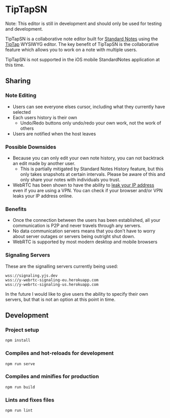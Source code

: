 # TipTapSN
Note: This editor is still in development and should only be used for testing and development. 

TipTapSN is a collaborative note editor built for [Standard Notes](https://standardnotes.com) using the [TipTap](https://www.tiptap.dev) WYSIWYG editor. The key benefit of TipTapSN is the collaborative feature which allows you to work on a note with multiple users.

TipTapSN is not supported in the iOS mobile StandardNotes application at this time.

## Sharing

### Note Editing
* Users can see everyone elses cursor, including what they currently have selected
* Each users history is their own
    * Undo/Redo buttons only undo/redo your own work, not the work of others
* Users are notified when the host leaves

### Possible Downsides
* Because you can only edit your own note history, you can not backtrack an edit made by another user.
    * This is partially mitigated by Standard Notes History feature, but this only takes snapshots at certain intervals. Please be aware of this and only share your notes with individuals you trust.
* WebRTC has been shown to have the ability to [leak your IP address](https://ieeexplore.ieee.org/document/8167801) even if you are using a VPN. You can check if your browser and/or VPN leaks your IP address online. 

### Benefits
* Once the connection between the users has been established, all your communication is P2P and never travels through any servers.
* No data communication servers means that you don't have to worry about server outages or servers being outright shut down.
* WebRTC is supported by most modern desktop and mobile browsers

### Signaling Servers
These are the signalling servers currently being used:
```
wss://signaling.yjs.dev
wss://y-webrtc-signaling-eu.herokuapp.com
wss://y-webrtc-signaling-us.herokuapp.com
```
In the future I would like to give users the ability to specify their own servers, but that is not an option at this point in time.

## Development

### Project setup
```
npm install
```

### Compiles and hot-reloads for development
```
npm run serve
```

### Compiles and minifies for production
```
npm run build
```

### Lints and fixes files
```
npm run lint
```
